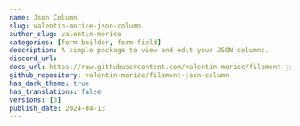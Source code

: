 ```yaml
---
name: Json Column
slug: valentin-morice-json-column
author_slug: valentin-morice
categories: [form-builder, form-field]
description: A simple package to view and edit your JSON columns.
discord_url: 
docs_url: https://raw.githubusercontent.com/valentin-morice/filament-json-column/1.3.0/README.md
github_repository: valentin-morice/filament-json-column
has_dark_theme: true
has_translations: false
versions: [3]
publish_date: 2024-04-13
---
```

